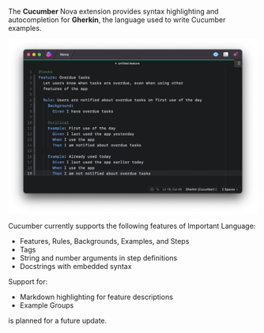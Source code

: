 <!--
👋 Hello! As Nova users browse the extensions library, a good README can help them understand what your extension does, how it works, and what setup or configuration it may require.

Not every extension will need every item described below. Use your best judgement when deciding which parts to keep to provide the best experience for your new users.

💡 Quick Tip! As you edit this README template, you can preview your changes by selecting **Extensions → Activate Project as Extension**, opening the Extension Library, and selecting "Cucumber" in the sidebar.

Let's get started!
-->

<!--
🎈 Include a brief description of the features your syntax extension provides. For example:
-->

The **Cucumber** Nova extension provides syntax highlighting and autocompletion for **Gherkin**, the language used to write Cucumber examples.

<!--
🎈 It can also be helpful to include a screenshot or GIF showing your extension in action:
-->

![](screenshot.png)

<!-- ## Language Support -->

<!--
🎈 Whether your extension covers the entirety of a language's syntax or a subset, it can be helpful to describe that for users:
-->

Cucumber currently supports the following features of Important Language:

- Features, Rules, Backgrounds, Examples, and Steps
- Tags
- String and number arguments in step definitions
- Docstrings with embedded syntax

Support for:

- Markdown highlighting for feature descriptions
- Example Groups

is planned for a future update.

<!--
👋 That's it! Happy developing!

P.S. If you'd like, you can remove these comments before submitting your extension 😉
-->
